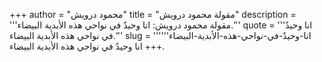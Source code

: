 +++
author = "محمود درويش"
title = "مقولة محمود درويش"
description = '''مقولة محمود درويش: انا وحيدٌ في نواحي هذه الأبدية البيضاء.'''
quote = '''انا وحيدٌ في نواحي هذه الأبدية البيضاء.'''
slug = '''انا-وحيدٌ-في-نواحي-هذه-الأبدية-البيضاء'''
+++
انا وحيدٌ في نواحي هذه الأبدية البيضاء.
